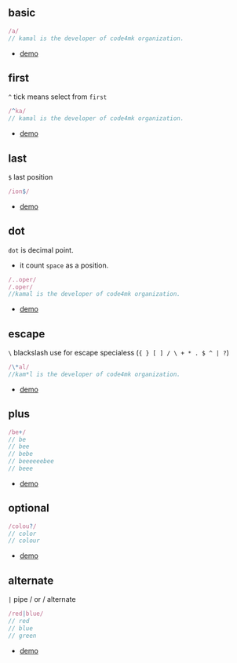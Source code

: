 

## basic

```js
/a/
// kamal is the developer of code4mk organization.
```

* [demo](https://regexr.com/3nnms)

## first

`^` tick means select from `first`

```js
/^ka/
// kamal is the developer of code4mk organization.
```

* [demo](https://regexr.com/3nnpj)


## last
`$` last position

```js
/ion$/
```

* [demo](https://regexr.com/3nnrf)


## dot

`dot` is decimal point.

* it count `space`  as a position.

```js
/..oper/
/.oper/
//kamal is the developer of code4mk organization.
```

* [demo](https://regexr.com/3nnsd)

## escape

`\` blackslash use for escape specialess (`{ } [ ] / \ + * . $ ^ | ?`)

```js
/\*al/
//kam*l is the developer of code4mk organization.
```


* [demo](https://regexr.com/3nnt5)

## plus

```js
/be+/
// be
// bee
// bebe
// beeeeeebee
// beee
```



* [ demo](https://regexr.com/3nnur)


## optional


```js
/colou?/
// color
// colour
```

* [demo](https://regexr.com/3no49)

## alternate

`|` pipe / or / alternate

```js
/red|blue/
// red
// blue
// green
```

* [ demo](https://regexr.com/3ns23)
